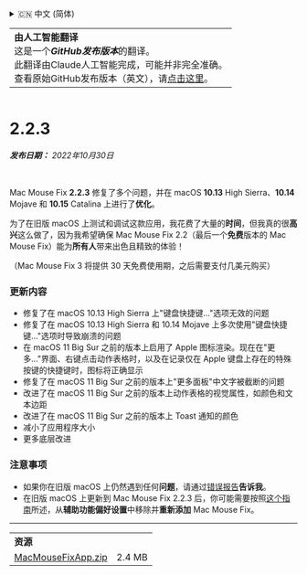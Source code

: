 <details>
<summary>🇨🇳 中文 (简体)</summary>

[🇬🇧 English (GitHub)](https://github.com/noah-nuebling/mac-mouse-fix/releases/tag/2.2.3)\
[🇦🇩 Català](https://redirect.macmousefix.com/?target=mmf-release&tag=2.2.3&locale=ca)\
[🇩🇪 Deutsch](https://redirect.macmousefix.com/?target=mmf-release&tag=2.2.3&locale=de)\
[🇪🇸 Español](https://redirect.macmousefix.com/?target=mmf-release&tag=2.2.3&locale=es)\
[🇫🇷 Français](https://redirect.macmousefix.com/?target=mmf-release&tag=2.2.3&locale=fr)\
[🇮🇩 Indonesia](https://redirect.macmousefix.com/?target=mmf-release&tag=2.2.3&locale=id)\
[🇮🇹 Italiano](https://redirect.macmousefix.com/?target=mmf-release&tag=2.2.3&locale=it)\
[🇭🇺 Magyar](https://redirect.macmousefix.com/?target=mmf-release&tag=2.2.3&locale=hu)\
[🇳🇱 Nederlands](https://redirect.macmousefix.com/?target=mmf-release&tag=2.2.3&locale=nl)\
[🇵🇱 Polski](https://redirect.macmousefix.com/?target=mmf-release&tag=2.2.3&locale=pl)\
[🇧🇷 Português (Brasil)](https://redirect.macmousefix.com/?target=mmf-release&tag=2.2.3&locale=pt-BR)\
[🇵🇹 Português (Portugal)](https://redirect.macmousefix.com/?target=mmf-release&tag=2.2.3&locale=pt-PT)\
[🇷🇴 Română](https://redirect.macmousefix.com/?target=mmf-release&tag=2.2.3&locale=ro)\
[🇸🇪 Svenska](https://redirect.macmousefix.com/?target=mmf-release&tag=2.2.3&locale=sv)\
[🇻🇳 Tiếng Việt](https://redirect.macmousefix.com/?target=mmf-release&tag=2.2.3&locale=vi)\
[🇹🇷 Türkçe](https://redirect.macmousefix.com/?target=mmf-release&tag=2.2.3&locale=tr)\
[🇨🇿 Čeština](https://redirect.macmousefix.com/?target=mmf-release&tag=2.2.3&locale=cs)\
[🇬🇷 Ελληνικά](https://redirect.macmousefix.com/?target=mmf-release&tag=2.2.3&locale=el)\
[🇷🇺 Русский](https://redirect.macmousefix.com/?target=mmf-release&tag=2.2.3&locale=ru)\
[🇺🇦 Українська](https://redirect.macmousefix.com/?target=mmf-release&tag=2.2.3&locale=uk)\
[🇮🇱 עברית](https://redirect.macmousefix.com/?target=mmf-release&tag=2.2.3&locale=he)\
[🇸🇦 العربية](https://redirect.macmousefix.com/?target=mmf-release&tag=2.2.3&locale=ar)\
[🇮🇳 हिन्दी](https://redirect.macmousefix.com/?target=mmf-release&tag=2.2.3&locale=hi)\
[🇹🇭 ไทย](https://redirect.macmousefix.com/?target=mmf-release&tag=2.2.3&locale=th)\
**🇨🇳 中文 (简体)**\
[🇨🇳 中文 (繁體)](https://redirect.macmousefix.com/?target=mmf-release&tag=2.2.3&locale=zh-Hant)\
[🇭🇰 中文（香港)](https://redirect.macmousefix.com/?target=mmf-release&tag=2.2.3&locale=zh-HK)\
[🇯🇵 日本語](https://redirect.macmousefix.com/?target=mmf-release&tag=2.2.3&locale=ja)\
[🇰🇷 한국어](https://redirect.macmousefix.com/?target=mmf-release&tag=2.2.3&locale=ko)\
[Help translate Mac Mouse Fix to different languages!](https://github.com/noah-nuebling/mac-mouse-fix/discussions/731)
</details>
<table align=><td>
<b>由人工智能翻译</b><br>
这是一个<b><em>GitHub发布版本</em></b>的翻译。<br>
此翻译由Claude人工智能完成，可能并非完全准确。<br>
查看原始GitHub发布版本（英文），请<a href="https://github.com/noah-nuebling/mac-mouse-fix/releases/tag/2.2.3">点击这里</a>。
</td></table>

<table></table>

# 2.2.3
***发布日期：** 2022年10月30日*

<br>

Mac Mouse Fix **2.2.3** 修复了多个问题，并在 macOS **10.13** High Sierra、**10.14** Mojave 和 **10.15** Catalina 上进行了**优化**。

为了在旧版 macOS 上测试和调试这款应用，我花费了大量的**时间**，但我真的很**高兴**这么做了，因为我希望确保 Mac Mouse Fix 2.2（最后一个**免费**版本的 Mac Mouse Fix）能为**所有人**带来出色且精致的体验！

（Mac Mouse Fix 3 将提供 30 天免费使用期，之后需要支付几美元购买）

### 更新内容

- 修复了在 macOS 10.13 High Sierra 上"键盘快捷键..."选项无效的问题
- 修复了在 macOS 10.13 High Sierra 和 10.14 Mojave 上多次使用"键盘快捷键..."选项时导致崩溃的问题
- 在 macOS 11 Big Sur 之前的版本上启用了 Apple 图标渲染。现在在"更多..."界面、右键点击动作表格时，以及在记录仅在 Apple 键盘上存在的特殊按键的快捷键时，图标将正确显示
- 修复了在 macOS 11 Big Sur 之前的版本上"更多面板"中文字被截断的问题
- 改进了在 macOS 11 Big Sur 之前的版本上动作表格的视觉属性，如颜色和文本边距
- 改进了在 macOS 11 Big Sur 之前的版本上 Toast 通知的颜色
- 减小了应用程序大小
- 更多底层改进

### 注意事项

- 如果你在旧版 macOS 上仍然遇到任何**问题**，请通过[错误报告](https://noah-nuebling.github.io/mac-mouse-fix-feedback-assistant/?type=bug-report)**告诉我**。
- 在旧版 macOS 上更新到 Mac Mouse Fix 2.2.3 后，你可能需要按照[这个指南](https://github.com/noah-nuebling/mac-mouse-fix/discussions/101)所述，从**辅助功能偏好设置**中移除并**重新添加** Mac Mouse Fix。

---

<table align="start">
<tr>
    <td colspan=2>
        <b>资源</b>
    </td>
</tr>
<tr>
    <td><a href="https://github.com/noah-nuebling/mac-mouse-fix/releases/download/2.2.3/MacMouseFixApp.zip">MacMouseFixApp.zip</a></td>
    <td>2.4 MB</td>
</tr>
</table>